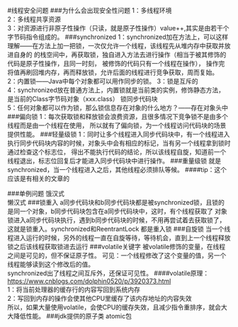 #线程安全问题
###为什么会出现安全性问题
1：多线程环境  
2：多线程共享资源  
3：对资源进行非原子性操作（只读，就是原子性操作）value++,其实是由若干个字节码指令组成的。
###synchronized
1：synchronized加在方法上，可以这样理解——在方法上加一把锁，一次仅允许一个线程，该线程先从堆内存中获取并放进自身的
的栈空间中，再获取锁，独自进入方法去进行操作（相当于被其修饰的代码是原子性操作，且同一时刻， 被修饰的代码只有一个线程在操作），
操作完将值再刷回堆内存，再而释放锁，允许后面的线程进行竞争获取，周而复始。  
2：内置锁——Java中每个对象都可以用作同步的锁。
3：锁是互斥的  
4：synchronized放在普通方法上，内置锁就是当前类的实例，修饰静态方法，是当前的Class字节码对象（xxx.class）
锁同步代码块  
5：任何对象都可以作为锁，那么锁信息存在对象的什么地方？——存在对象头中
###偏向锁
1：每次获取锁和释放锁会浪费资源，且很多情况下竞争锁不是由多个线程而是由一个线程在使用，
所以就有了偏向锁，为一个线程访问代码块的场景提供性能。
###轻量级锁
1：同时让多个线程进入同步代码块中，有一个线程进入执行同步代码块内容的时候，对象头中会有相应的标记，当有另一个线程拿到锁时通过检查这个标志位，
得出不能执行代码的结论，所以该线程自旋，知道前一个线程退出，标志位回复后才能进入同步代码块中进行操作。
###重量级锁
就是synchronized，当一个线程进入之后，其他线程必须排队等候。
####tip：这个应该是有相关的文章的

###单例问题
饿汉式  
懒汉式
###锁重入
a同步代码块和b同步代码块都是被synchronized锁，且锁的是同一个对象，b同步代码块包含在a同步代码块中，这时，有个线程获取了
对象锁进入a同步代码块执行，遇到b同步代码块的时候，不用再尝试着去获取锁了，这就是锁重入。synchronized和ReentrantLock
都是重入锁
###自旋锁
当一个线程进入运行的时候，另外的线程一直在自旋等待，等待机会，直到上一个线程释放锁之后该线程获取锁进去运行
###volatile关键字
被volatile修饰的变量，在线程之间是可见的，但不保证原子性。
可见：一个线程修改了这个变量的值，另一个线程能够读到这个修改后的值。  
synchronized出了线程之间互斥外，还保证可见性。
####volatile原理：
https://www.cnblogs.com/dolphin0520/p/3920373.html  
1：将当前处理器的缓存行的内容写回到系统内存  
2：写回到内存的操作会使其他CPU里缓存了该内存地址的内容失效  
所以，如果大量使用volatile，会使CPU的缓存失效，且减少指令重排序，就会大大降低性能。
###jdk提供的原子类
atomic包

